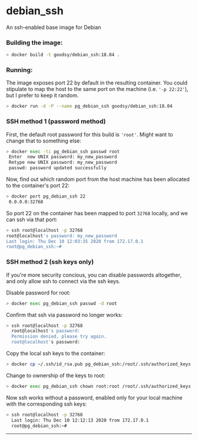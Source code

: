 # debian_ssh

An ssh-enabled base image for Debian

### Building the image:

```bash
> docker build -t goodsy/debian_ssh:18.04 .
```

### Running:

The image exposes port 22 by default in the resulting container.
You could stipulate to map the host to the same port on the machine (i.e. `'-p 22:22'`), but I prefer to keep it random.

```bash
> docker run -d -P --name pg_debian_ssh goodsy/debian_ssh:18.04
```

### SSH method 1 (password method)

First, the default root password for this build is `'root'`.
Might want to change that to something else:

```bash
> docker exec -ti pg_debian_ssh passwd root
 Enter  new UNIX password: my_new_password 
 Retype new UNIX password: my_new_password
 passwd: password updated successfully
```

Now, find out which random port from the host machine has been allocated to the container's port 22:

```bash
> docker port pg_debian_ssh 22
 0.0.0.0:32768
```

So port 22 on the container has been mapped to port `32768` locally, and we can ssh via that port:

```bash
> ssh root@localhost -p 32768
root@localhost's password: my_new_password
Last login: Thu Dec 10 12:03:35 2020 from 172.17.0.1
root@pg_debian_ssh:~# 
```

### SSH method 2 (ssh keys only)

If you're more security concious, you can disable passwords altogether, and only allow ssh to connect via the ssh keys.

Disable password for root:

```bash
> docker exec pg_debian_ssh passwd -d root
```

Confirm that ssh via password no longer works:

```bash
> ssh root@localhost -p 32768             
  root@localhost's password: 
  Permission denied, please try again.
  root@localhost's password: 
```

Copy the local ssh keys to the container:

```bash
> docker cp ~/.ssh/id_rsa.pub pg_debian_ssh:/root/.ssh/authorized_keys
```

Change to ownership of the keys to root:

```bash
> docker exec pg_debian_ssh chown root:root /root/.ssh/authorized_keys
```

Now ssh works without a password, enabled only for your local machine with the corresponding ssh keys:

```bash
> ssh root@localhost -p 32768                                         
  Last login: Thu Dec 10 12:12:13 2020 from 172.17.0.1
  root@pg_debian_ssh:~# 
```

---